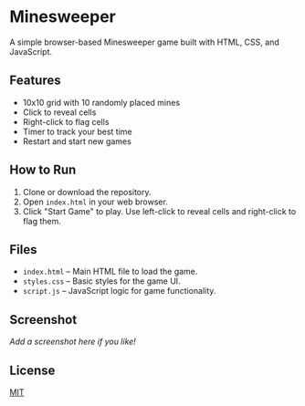 # Minesweeper

A simple browser-based Minesweeper game built with HTML, CSS, and JavaScript.

## Features

- 10x10 grid with 10 randomly placed mines
- Click to reveal cells
- Right-click to flag cells
- Timer to track your best time
- Restart and start new games

## How to Run

1. Clone or download the repository.
2. Open `index.html` in your web browser.
3. Click "Start Game" to play. Use left-click to reveal cells and right-click to flag them.

## Files

- `index.html` – Main HTML file to load the game.
- `styles.css` – Basic styles for the game UI.
- `script.js` – JavaScript logic for game functionality.

## Screenshot

_Add a screenshot here if you like!_

## License

[MIT](LICENSE)